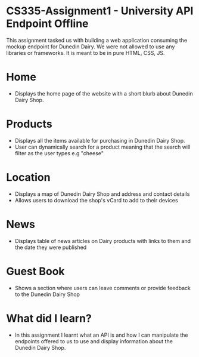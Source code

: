 # CS335-Assignment1 - University API Endpoint Offline
This assignment tasked us with building a web application consuming the mockup endpoint for Dunedin Dairy. We were not allowed to use any libraries or frameworks. It is meant to be in pure HTML, CSS, JS.

# Home
* Displays the home page of the website with a short blurb about Dunedin Dairy Shop.

# Products
* Displays all the items available for purchasing in Dunedin Dairy Shop. 
* User can dynamically search for a product meaning that the search will filter as the user types e.g "cheese"

# Location
* Displays a map of Dunedin Dairy Shop and address and contact details
* Allows users to download the shop's vCard to add to their devices

# News
* Displays table of news articles on Dairy products with links to them and the date they were published

# Guest Book
* Shows a section where users can leave comments or provide feedback to the Dunedin Dairy Shop

# What did I learn?
* In this assignment I learnt what an API is and how I can manipulate the endpoints offered to us to use and display information about the Dunedin Dairy Shop.
